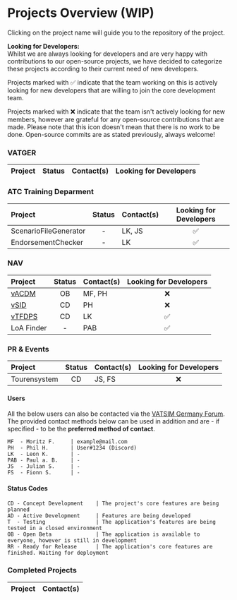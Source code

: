<!-- START LINKS (these can be referenced in the document) -->

[VSID]: https://git.vatsim-germany.org/vatger-projects/vsid
[VACDM]: https://github.com/vACDM
[VTFDPS]: https://github.com/orgs/vtfdps/

<!-- END LINKS -->

# Projects Overview (WIP)

Clicking on the project name will guide you to the repository of the project.

**Looking for Developers:** <br/>
Whilst we are always looking for developers and are very happy with contributions to our open-source projects, we have 
decided to categorize these projects according to their current need of new developers. 

Projects marked with ✅ indicate 
that the team working on this is actively looking for new developers that are willing to join the core development team. 

Projects marked with ❌ indicate that the team isn't actively looking for new members, however are grateful for any open-source
contributions that are made. Please note that this icon doesn't mean that there is no work to be done. Open-source commits are
as stated previously, always welcome!

### VATGER

| Project | Status | Contact(s) | Looking for Developers |
|:--------|:------:|:-----------|:----------------------:|

### ATC Training Deparment

| Project               | Status | Contact(s) | Looking for Developers |
|:----------------------|:------:|:-----------|:----------------------:|
| ScenarioFileGenerator |   -    | LK, JS     |           ✅            |
| EndorsementChecker    |   -    | LK         |           ✅            |

### NAV 

| Project          | Status | Contact(s) | Looking for Developers |
|:-----------------|:------:|:-----------|:----------------------:|
| [vACDM][VACDM]   |   OB   | MF, PH     |           ❌            |
| [vSID][VSID]     |   CD   | PH         |           ❌            |
| [vTFDPS][VTFDPS] |   CD   | LK         |           ✅            |
| LoA Finder       |   -    | PAB        |           ✅            |

### PR & Events

| Project      | Status | Contact(s) | Looking for Developers |
|:-------------|:------:|:-----------|:----------------------:|
| Tourensystem |   CD   | JS, FS     |           ❌            |

#### Users
All the below users can also be contacted via the [VATSIM Germany Forum](https://board.vatsim-germany.org). 
The provided contact methods below can be used in addition and are - if specified - to be the **preferred method of contact**. 

```
MF  - Moritz F.     | example@mail.com
PH  - Phil H.       | User#1234 (Discord)
LK  - Leon K.       | -
PAB - Paul a. B.    | -
JS  - Julian S.     | -
FS  - Fionn S.      | -
```

#### Status Codes
```
CD - Concept Development    | The project's core features are being planned
AD - Active Development     | Features are being developed
T  - Testing                | The application's features are being tested in a closed environment
OB - Open Beta              | The application is available to everyone, however is still in development
RR - Ready for Release      | The application's core features are finished. Waiting for deployment
```

### Completed Projects
| Project          | Contact(s) |
|:-----------------|:-----------|
